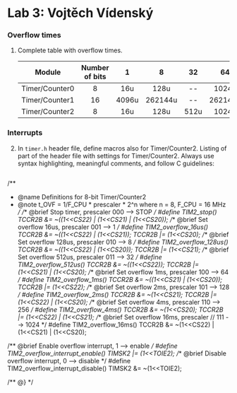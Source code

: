 # Lab 3: Vojtěch Vídenský

### Overflow times

1. Complete table with overflow times.

   | **Module** | **Number of bits** | **1** | **8** | **32** | **64** | **128** | **256** | **1024** |
   | :-: | :-: | :-: | :-: | :-: | :-: | :-: | :-: | :-: |
   | Timer/Counter0 | 8  | 16u | 128u | -- | 1024u | -- | 4096u | 16384u |
   | Timer/Counter1 | 16 |   4096u  |   262144u   | -- | 262144u | -- | 1048576u | 41994304u |
   | Timer/Counter2 | 8  |  16u   |   128u   |  512u  | 1024u|  2048u  | 4096u | 16384u |


### Interrupts

2. In `timer.h` header file, define macros also for Timer/Counter2. Listing of part of the header file with settings for Timer/Counter2. Always use syntax highlighting, meaningful comments, and follow C guidelines:

   ```c
  /**
 * @name  Definitions for 8-bit Timer/Counter2
 * @note  t_OVF = 1/F_CPU * prescaler * 2^n where n = 8, F_CPU = 16 MHz
 */
/** @brief Stop timer, prescaler 000 --> STOP */
#define TIM2_stop()             TCCR2B &= ~((1<<CS22) | (1<<CS21) | (1<<CS20));
/** @brief Set overflow 16us,   prescaler 001 --> 1 */
#define TIM2_overflow_16us()    TCCR2B &= ~((1<<CS22) | (1<<CS21)); TCCR2B |= (1<<CS20);
/** @brief Set overflow 128us,  prescaler 010 --> 8 */
#define TIM2_overflow_128us()   TCCR2B &= ~((1<<CS22) | (1<<CS20)); TCCR2B |= (1<<CS21);
/** @brief Set overflow 512us,  prescaler 011 --> 32 */
#define TIM2_overflow_512us()   TCCR2B &= ~((1<<CS22)); TCCR2B |= (1<<CS21) | (1<<CS20);
/** @brief Set overflow 1ms,    prescaler 100 --> 64 */
#define TIM2_overflow_1ms()     TCCR2B &= ~((1<<CS21) | (1<<CS20)); TCCR2B |= (1<<CS22);
/** @brief Set overflow 2ms,    prescaler 101 --> 128 */
#define TIM2_overflow_2ms()     TCCR2B &= ~(1<<CS21); TCCR2B |= (1<<CS22) | (1<<CS20);
/** @brief Set overflow 4ms,    prescaler 110 --> 256 */
#define TIM2_overflow_4ms()     TCCR2B &= ~(1<<CS20); TCCR2B |= (1<<CS22) | (1<<CS21);
/** @brief Set overflow 16ms,   prescaler // 111 --> 1024 */
#define TIM2_overflow_16ms()    TCCR2B &= ~(1<<CS22) | (1<<CS21) | (1<<CS20);



/** @brief Enable overflow interrupt, 1 --> enable */
#define TIM2_overflow_interrupt_enable()  TIMSK2 |= (1<<TOIE2);
/** @brief Disable overflow interrupt, 0 --> disable */
#define TIM2_overflow_interrupt_disable() TIMSK2 &= ~(1<<TOIE2);

/** @} */
   ```
